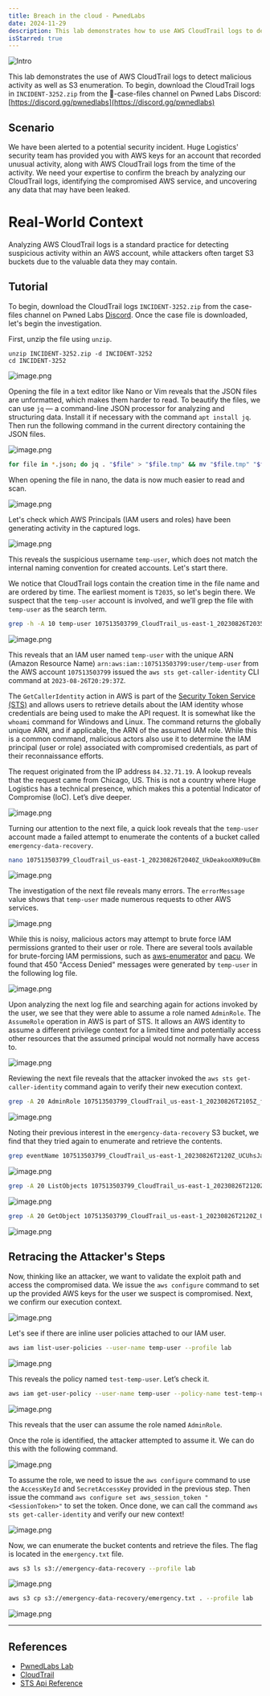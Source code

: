 ```yaml
---
title: Breach in the cloud - PwnedLabs
date: 2024-11-29
description: This lab demonstrates how to use AWS CloudTrail logs to detect malicious activity and perform S3 enumeration. 
isStarred: true
---
```


![Intro](intro.jpg)

This lab demonstrates the use of AWS CloudTrail logs to detect malicious activity as well as S3 enumeration. To begin, download the CloudTrail logs in `INCIDENT-3252.zip` from the 🔎-case-files channel on Pwned Labs Discord: [https://discord.gg/pwnedlabs](https://discord.gg/pwnedlabs)

## Scenario

We have been alerted to a potential security incident. Huge Logistics' security team has provided you with AWS keys for an account that recorded unusual activity, along with AWS CloudTrail logs from the time of the activity. We need your expertise to confirm the breach by analyzing our CloudTrail logs, identifying the compromised AWS service, and uncovering any data that may have been leaked.

# Real-World Context

Analyzing AWS CloudTrail logs is a standard practice for detecting suspicious activity within an AWS account, while attackers often target S3 buckets due to the valuable data they may contain.

## **Tutorial**

To begin, download the CloudTrail logs `INCIDENT-3252.zip` from the case-files channel on Pwned Labs [Discord](https://discord.gg/pwnedlabs). Once the case file is downloaded, let's begin the investigation.

First, unzip the file using `unzip`.

```
unzip INCIDENT-3252.zip -d INCIDENT-3252
cd INCIDENT-3252
```

![image.png](image.png)

Opening the file in a text editor like Nano or Vim reveals that the JSON files are unformatted, which makes them harder to read. To beautify the files, we can use `jq` — a command-line JSON processor for analyzing and structuring data. Install it if necessary with the command `apt install jq`. Then run the following command in the current directory containing the JSON files.

![image.png](image%201.png)

```bash
for file in *.json; do jq . "$file" > "$file.tmp" && mv "$file.tmp" "$file"; done
```

When opening the file in nano, the data is now much easier to read and scan.

![image.png](image%202.png)

Let's check which AWS Principals (IAM users and roles) have been generating activity in the captured logs.

![image.png](image%203.png)

This reveals the suspicious username `temp-user`, which does not match the internal naming convention for created accounts. Let's start there.

We notice that CloudTrail logs contain the creation time in the file name and are ordered by time. The earliest moment is `T2035`, so let's begin there. We suspect that the `temp-user` account is involved, and we’ll grep the file with `temp-user` as the search term.

```bash
grep -h -A 10 temp-user 107513503799_CloudTrail_us-east-1_20230826T2035Z_PjmwM7E4hZ6897Aq.json
```

![image.png](image%204.png)

This reveals that an IAM user named `temp-user` with the unique ARN (Amazon Resource Name) `arn:aws:iam::107513503799:user/temp-user` from the AWS account `107513503799` issued the `aws sts get-caller-identity` CLI command at `2023-08-26T20:29:37Z`. 

The `GetCallerIdentity` action in AWS is part of the [Security Token Service (STS)](https://docs.aws.amazon.com/STS/latest/APIReference/welcome.html) and allows users to retrieve details about the IAM identity whose credentials are being used to make the API request. It is somewhat like the `whoami` command for Windows and Linux. The command returns the globally unique ARN, and if applicable, the ARN of the assumed IAM role. While this is a common command, malicious actors also use it to determine the IAM principal (user or role) associated with compromised credentials, as part of their reconnaissance efforts.

The request originated from the IP address `84.32.71.19`. A lookup reveals that the request came from Chicago, US. This is not a country where Huge Logistics has a technical presence, which makes this a potential Indicator of Compromise (IoC). Let’s dive deeper.

![image.png](image%205.png)

Turning our attention to the next file, a quick look reveals that the `temp-user` account made a failed attempt to enumerate the contents of a bucket called `emergency-data-recovery`.

```bash
nano 107513503799_CloudTrail_us-east-1_20230826T2040Z_UkDeakooXR09uCBm.json
```

![image.png](image%206.png)

The investigation of the next file reveals many errors. The `errorMessage` value shows that `temp-user` made numerous requests to other AWS services.

![image.png](image%207.png)

While this is noisy, malicious actors may attempt to brute force IAM permissions granted to their user or role. There are several tools available for brute-forcing IAM permissions, such as [aws-enumerator](https://github.com/shabarkin/aws-enumerator) and [pacu](https://github.com/RhinoSecurityLabs/pacu). We found that 450 "Access Denied" messages were generated by `temp-user` in the following log file.

![image.png](image%208.png)

Upon analyzing the next log file and searching again for actions invoked by the user, we see that they were able to assume a role named `AdminRole`. The `AssumeRole` operation in AWS is part of STS. It allows an AWS identity to assume a different privilege context for a limited time and potentially access other resources that the assumed principal would not normally have access to.

![image.png](image%209.png)

Reviewing the next file reveals that the attacker invoked the `aws sts get-caller-identity` command again to verify their new execution context.

```bash
grep -A 20 AdminRole 107513503799_CloudTrail_us-east-1_20230826T2105Z_fpp78PgremAcrW5c.json
```

![image.png](image%2010.png)

Noting their previous interest in the `emergency-data-recovery` S3 bucket, we find that they tried again to enumerate and retrieve the contents.

```bash
grep eventName 107513503799_CloudTrail_us-east-1_20230826T2120Z_UCUhsJa0zoFY3ZO0.json
```

![image.png](image%2011.png)

```bash
grep -A 20 ListObjects 107513503799_CloudTrail_us-east-1_20230826T2120Z_UCUhsJa0zoFY3ZO0.json
```

![image.png](image%2012.png)

```bash
grep -A 20 GetObject 107513503799_CloudTrail_us-east-1_20230826T2120Z_UCUhsJa0zoFY3ZO0.json
```

![image.png](image%2013.png)

## **Retracing the Attacker's Steps**

Now, thinking like an attacker, we want to validate the exploit path and access the compromised data. We issue the `aws configure` command to set up the provided AWS keys for the user we suspect is compromised. Next, we confirm our execution context.

![image.png](image%2014.png)

Let's see if there are inline user policies attached to our IAM user.

```bash
aws iam list-user-policies --user-name temp-user --profile lab
```

![image.png](image%2015.png)

This reveals the policy named `test-temp-user`. Let’s check it.

```bash
aws iam get-user-policy --user-name temp-user --policy-name test-temp-user
```

![image.png](image%2016.png)

This reveals that the user can assume the role named `AdminRole`.

Once the role is identified, the attacker attempted to assume it. We can do this with the following command.

![image.png](image%2017.png)

To assume the role, we need to issue the `aws configure` command to use the `AccessKeyId` and `SecretAccessKey` provided in the previous step. Then issue the command `aws configure set aws_session_token "<SessionToken>"` to set the token. Once done, we can call the command `aws sts get-caller-identity` and verify our new context!

![image.png](image%2018.png)

Now, we can enumerate the bucket contents and retrieve the files. The flag is located in the `emergency.txt` file.

```bash
aws s3 ls s3://emergency-data-recovery --profile lab
```

![image.png](image%2019.png)

```bash
aws s3 cp s3://emergency-data-recovery/emergency.txt . --profile lab
```

![image.png](image%2020.png)

---

## References

- [PwnedLabs Lab](https://pwnedlabs.io/labs/breach-in-the-cloud)
- [CloudTrail](https://docs.aws.amazon.com/awscloudtrail/latest/userguide/cloudtrail-user-guide.html)
- [STS Api Reference](https://docs.aws.amazon.com/STS/latest/APIReference/welcome.html)